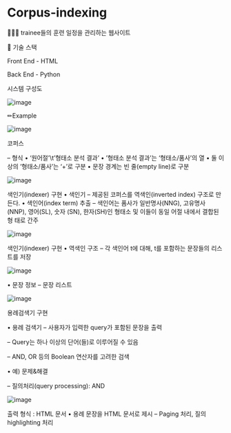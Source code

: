 # Corpus-indexing


👨‍👨‍👧 trainee들의 훈련 일정을 관리하는 웹사이트

📗 기술 스택

Front End - HTML

Back End - Python


시스템 구성도

![image](https://github.com/Eriksen1212/Corpus-indexing/assets/112687286/2efd5de0-2ccf-422d-a4ad-48ae1b6b3b81)


✏Example

![image](https://github.com/Eriksen1212/Corpus-indexing/assets/112687286/24cb6e6b-eaab-4657-85f5-33a67d5a6182)



코퍼스

– 형식
• ‘원어절’\t’형태소 분석 결과’
• ’형태소 분석 결과’는 ‘형태소/품사’의 열
• 둘 이상의 ’형태소/품사’는 ‘+’로 구분
• 문장 경계는 빈 줄(empty line)로 구분

![image](https://github.com/Eriksen1212/Corpus-indexing/assets/112687286/5295f2e2-2427-4b45-b315-454e24d06c1b)


색인기(indexer) 구현
• 색인기
– 제공된 코퍼스를 역색인(inverted index) 구조로 만든다.
• 색인어(index term) 추출
– 색인어는 품사가 일반명사(NNG), 고유명사(NNP), 영어(SL), 숫자
(SN), 한자(SH)인 형태소 및 이들이 동일 어절 내에서 결합된 형
태로 간주


![image](https://github.com/Eriksen1212/Corpus-indexing/assets/112687286/6beae253-489e-48c5-a9d6-6801c5e1e660)


색인기(indexer) 구현
• 역색인 구조
– 각 색인어 t에 대해, t를 포함하는 문장들의 리스트를 저장

![image](https://github.com/Eriksen1212/Corpus-indexing/assets/112687286/20231d1e-6f60-4104-9136-b3a8ff0514b1)

• 문장 정보
– 문장 리스트

![image](https://github.com/Eriksen1212/Corpus-indexing/assets/112687286/61994b4a-dfbf-45e8-b900-6aaefbdfff11)

용례검색기 구현

• 용례 검색기
– 사용자가 입력한 query가 포함된 문장을 출력

– Query는 하나 이상의 단어(들)로 이루어질 수 있음

– AND, OR 등의 Boolean 연산자를 고려한 검색

• 예) 문제&해결

– 질의처리(query processing): AND

![image](https://github.com/Eriksen1212/Corpus-indexing/assets/112687286/af158849-bea8-44cf-a558-ebe0814a3054)



출력 형식 : HTML 문서
• 용례 문장을 HTML 문서로 제시
– Paging 처리, 질의 highlighting 처리








